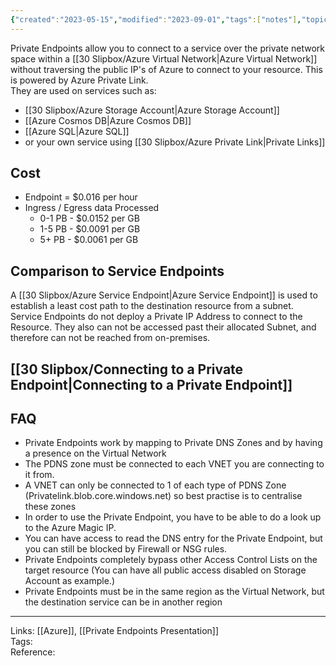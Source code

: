 ```yaml
---
{"created":"2023-05-15","modified":"2023-09-01","tags":["notes"],"topics":["[[30 Slipbox/Azure\|Azure]]","[[30 Slipbox/Private Endpoints Presentation\|Private Endpoints Presentation]]"],"references":["[[What Is a Private Endpoint]]","[[Azure Private Link Pricing]]","[[Azure Private Link Frequently Asked Questions]]","[[Single region scenario - Private Link and DNS in Azure Virtual WAN]]","[[Azure Private Endpoint DNS Configuration]]"],"dg-publish":true,"dg-path":"Azure Private Endpoint.md","permalink":"/azure-private-endpoint/","dgPassFrontmatter":true}
---
```



Private Endpoints allow you to connect to a service over the private network space within a [[30 Slipbox/Azure Virtual Network\|Azure Virtual Network]] without traversing the public IP's of Azure to connect to your resource. This is powered by Azure Private Link.  
They are used on services such as:

- [[30 Slipbox/Azure Storage Account\|Azure Storage Account]]
- [[Azure Cosmos DB\|Azure Cosmos DB]]
- [[Azure SQL\|Azure SQL]]
- or your own service using [[30 Slipbox/Azure Private Link\|Private Links]]

## Cost

- Endpoint = $0.016 per hour
- Ingress / Egress data Processed
  - 0-1 PB - $0.0152 per GB
  - 1-5 PB - $0.0091 per GB
  - 5+ PB - $0.0061 per GB

## Comparison to Service Endpoints

A [[30 Slipbox/Azure Service Endpoint\|Azure Service Endpoint]] is used to establish a least cost path to the destination resource from a subnet. Service Endpoints do not deploy a Private IP Address to connect to the Resource. They also can not be accessed past their allocated Subnet, and therefore can not be reached from on-premises.

## [[30 Slipbox/Connecting to a Private Endpoint\|Connecting to a Private Endpoint]]

## FAQ

- Private Endpoints work by mapping to Private DNS Zones and by having a presence on the Virtual Network
- The PDNS zone must be connected to each VNET you are connecting to it from.
- A VNET can only be connected to 1 of each type of PDNS Zone (Privatelink.blob.core.windows.net) so best practise is to centralise these zones
- In order to use the Private Endpoint, you have to be able to do a look up to the Azure Magic IP.
- You can have access to read the DNS entry for the Private Endpoint, but you can still be blocked by Firewall or NSG rules.
- Private Endpoints completely bypass other Access Control Lists on the target resource (You can have all public access disabled on Storage Account as example.)
- Private Endpoints must be in the same region as the Virtual Network, but the destination service can be in another region

---

Links: [[Azure]], [[Private Endpoints Presentation]]  
Tags:  
Reference:
